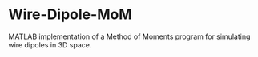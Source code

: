 # Wire-Dipole-MoM
MATLAB implementation of a Method of Moments program for simulating wire dipoles in 3D space. 
